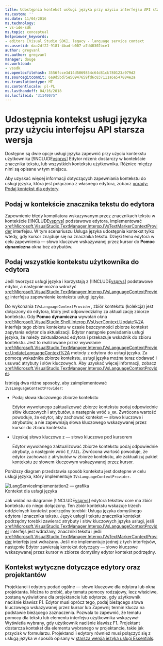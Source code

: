 ```yaml
---
title: Udostępnia kontekst usługi języka przy użyciu interfejsu API starszych | Dokumentacja firmy Microsoft
ms.custom: ''
ms.date: 11/04/2016
ms.technology:
- vs-ide-sdk
ms.topic: conceptual
helpviewer_keywords:
- editors [Visual Studio SDK], legacy - language service context
ms.assetid: daa2df22-9181-4bad-b007-a7d40302bce1
author: gregvanl
ms.author: gregvanl
manager: douge
ms.workload:
- vssdk
ms.openlocfilehash: 3556fcce3d14d5069854c64d81cb780123a979d2
ms.sourcegitcommit: 6a9d5bd75e50947659fd6c837111a6a547884e2a
ms.translationtype: MT
ms.contentlocale: pl-PL
ms.lasthandoff: 04/16/2018
ms.locfileid: "31140075"
---
```

# <a name="providing-a-language-service-context-by-using-the-legacy-api"></a>Udostępnia kontekst usługi języka przy użyciu interfejsu API starsza wersja
Dostępne są dwie opcje usługi języka zapewnić przy użyciu kontekstu użytkownika [!INCLUDE[vsprvs](../code-quality/includes/vsprvs_md.md)] Edytor rdzeni: dostarczy w kontekście znacznika tekstu, lub wszystkich kontekstu użytkownika. Różnice między nimi są opisane w tym miejscu.  
  
 Aby uzyskać więcej informacji dotyczących zapewniania kontekstu do usługi języka, która jest połączona z własnego edytora, zobacz [porady: Podaj kontekst dla edytory](../extensibility/how-to-provide-context-for-editors.md).  
  
## <a name="provide-text-marker-context-to-the-editor"></a>Podaj w kontekście znacznika tekstu do edytora  
 Zapewnienie błędy kompilatora wskazywanym przez znacznikach tekstu w kontekście [!INCLUDE[vsprvs](../code-quality/includes/vsprvs_md.md)] podstawowe edytora, implementować <xref:Microsoft.VisualStudio.TextManager.Interop.IVsTextMarkerContextProvider> interfejsu. W tym scenariuszu Usługa języka udostępnia kontekst tylko wtedy, gdy kursor znajduje się na znacznika tekstu. Dzięki temu edytora w celu zapewnienia — słowo kluczowe wskazywanej przez kursor do **Pomoc dynamiczna** okna bez atrybutów.  
  
## <a name="provide-all-user-context-to-the-editor"></a>Podaj wszystkie kontekstu użytkownika do edytora  
 Jeśli tworzysz usługi języka i korzystają z [!INCLUDE[vsprvs](../code-quality/includes/vsprvs_md.md)] podstawowe edytor, a następnie można wdrożyć <xref:Microsoft.VisualStudio.TextManager.Interop.IVsLanguageContextProvider> interfejsu zapewnienie kontekstu usługi języka.  
  
 Do wykonania `IVsLanguageContextProvider`, zbiór kontekstu (kolekcja) jest dołączony do edytora, który jest odpowiedzialny za aktualizację zbiorze kontekstu. Gdy **Pomoc dynamiczna** wywołań okna <xref:Microsoft.VisualStudio.Shell.Interop.IVsUserContext.Update%2A> interfejs tego zbioru kontekstu w czasie bezczynności zbiorze kontekst zapytania edytor dla aktualizacji. Edytor następnie powiadamia usługi języka, że należy zaktualizować edytora i przekazuje wskaźnik do zbioru kontekstu. Jest to realizowane przez wywołanie <xref:Microsoft.VisualStudio.TextManager.Interop.IVsLanguageContextProvider.UpdateLanguageContext%2A> metody z edytora do usługi języka. Za pomocą wskaźnika zbiorze kontekstu, usługi języka można teraz dodawać i usuwać atrybuty i słów kluczowych. Aby uzyskać więcej informacji, zobacz <xref:Microsoft.VisualStudio.TextManager.Interop.IVsLanguageContextProvider>.  
  
 Istnieją dwa różne sposoby, aby zaimplementować `IVsLanguageContextProvider`:  
  
-   Podaj słowa kluczowego zbiorze kontekstu  
  
     Edytor wywołanego zaktualizować zbiorze kontekstu podaj odpowiednie słów kluczowych i atrybutów, a następnie wróć `S_OK`. Zwrócona wartość powoduje, że edytor, aby zachować kontekst — słowo kluczowe i atrybutów, a nie zapewniają słowa kluczowego wskazywanej przez kursor do zbioru kontekstu.  
  
-   Uzyskaj słowo kluczowe z — słowo kluczowe pod kursorem  
  
     Edytor wywołanego zaktualizować zbiorze kontekstu podaj odpowiednie atrybuty, a następnie wróć `E_FAIL`. Zwrócona wartość powoduje, że edytor zachować z atrybutów w zbiorze kontekstu, ale zaktualizuj pakiet kontekstu ze słowem kluczowym wskazywanej przez kursor.  
  
 Poniższy diagram przedstawia sposób kontekstu jest dostępne w celu usługi języka, który implementuje `IVsLanguageContextProvider`.  
  
 ![LangServiceImplementation2 — grafika](../extensibility/media/vslanguageservice2.gif "vsLanguageService2")  
Kontekst dla usługi języka  
  
 Jak widać na diagramie [!INCLUDE[vsprvs](../code-quality/includes/vsprvs_md.md)] edytora tekstów core ma zbiór kontekstu do niego dołączony. Ten zbiór kontekstu wskazuje trzech oddzielnych kontekst podrzędny torebki: Usługa języka domyślnego edytora i znacznika tekstu. Język usługi i tekstu znacznika kontekst podrzędny torebki zawierać atrybuty i słów kluczowych języka usługi, jeśli <xref:Microsoft.VisualStudio.TextManager.Interop.IVsLanguageContextProvider> interfejs jest wdrażany, znaczniki tekstu i jeśli <xref:Microsoft.VisualStudio.TextManager.Interop.IVsTextMarkerContextProvider> interfejs jest wdrażany. Jeśli nie implementuje jednej z tych interfejsów, następnie Edytor zawierają kontekst dotyczący — słowo kluczowe wskazywanej przez kursor w zbiorze domyślny edytor kontekst podrzędny.  
  
## <a name="context-guidelines-for-editors-and-designers"></a>Kontekst wytyczne dotyczące edytory oraz projektantów  
 Projektanci i edytory podać ogólne — słowo kluczowe dla edytora lub okna projektanta. Można to zrobić, aby tematu pomocy rodzajowy, lecz właściwe, zostaną wyświetlone dla projektancie lub edytorze, gdy użytkownik naciśnie klawisz F1. Edytor musi oprócz tego, podaj bieżącego słowa kluczowego wskazywanej przez kursor lub Zapewnij termin klucza na podstawie bieżącego zaznaczenia. Pozwala to zapewnić, że tematu pomocy dla tekstu lub elementu interfejsu użytkownika wskazywał Wyświetla wybrany, gdy użytkownik naciśnie klawisz F1. Projektant dostarcza kontekst dla elementu wybranego w projektancie, takie jak przycisk w formularzu. Projektanci i edytory również musi połączyć się z usługą języka w sposób opisany w [starsza wersja języka usługi Essentials](../extensibility/internals/legacy-language-service-essentials.md).